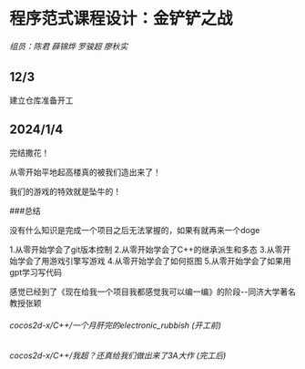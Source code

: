 # 程序范式课程设计：金铲铲之战

###### 组员：陈君 薛锦烨 罗骏超 廖秋实

## 12/3
建立仓库准备开工
## 2024/1/4
完结撒花！

从零开始平地起高楼真的被我们造出来了！

我们的游戏的特效就是坠牛的！

###总结

没有什么知识是完成一个项目之后无法掌握的，如果有就再来一个doge

1.从零开始学会了git版本控制
2.从零开始学会了C++的继承派生和多态
3.从零开始学会了用游戏引擎写游戏
4.从零开始学会了如何抠图
5.从零开始学会了如果用gpt学习写代码

感觉已经到了《现在给我一个项目我都感觉我可以编一编》的阶段--同济大学著名教授张颖



###### cocos2d-x/C++/一个月肝完的electronic_rubbish (开工前)
###### cocos2d-x/C++/我超？还真给我们做出来了3A大作 (完工后)
